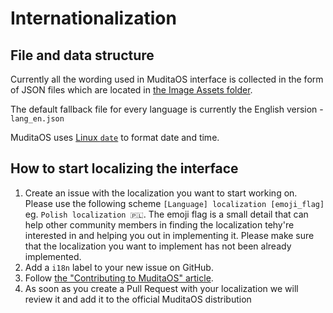 # Internationalization

## File and data structure

Currently all the wording used in MuditaOS interface is collected in the form of JSON files which are located in [the Image Assets folder](./image/assets/lang/).

The default fallback file for every language is currently the English version - `lang_en.json`

MuditaOS uses [Linux `date`](https://man7.org/linux/man-pages/man1/date.1.html) to format date and time.

## How to start localizing the interface

1. Create an issue with the localization you want to start working on. Please use the following scheme `[Language] localization [emoji_flag]` eg. `Polish localization 🇵🇱`. The emoji flag is a small detail that can help other community members in finding the localization tehy're interested in and helping you out in implementing it. Please make sure that the localization you want to implement has not been already implemented.
2. Add a `i18n` label to your new issue on GitHub.
3. Follow [the "Contributing to MuditaOS" article](./CONTRIBITING.md).
4. As soon as you create a Pull Request with your localization we will review it and add it to the official MuditaOS distribution